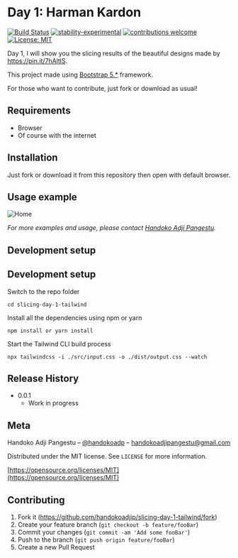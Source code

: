 # Day 1: Harman Kardon

[![Build Status](https://travis-ci.org/dwyl/esta.svg?branch=master)](https://github.com/handokoadjip/slicing-day-1-tailwind)
[![stability-experimental](https://img.shields.io/badge/stability-experimental-orange.svg)](https://github.com/handokoadjip/slicing-day-1-tailwind)
[![contributions welcome](https://img.shields.io/badge/contributions-welcome-brightgreen.svg?style=flat)](https://github.com/handokoadjip/slicing-day-1-tailwind/fork)
[![License: MIT](https://img.shields.io/badge/License-MIT-yellow.svg)](https://opensource.org/licenses/MIT)

Day 1, I will show you the slicing results of the beautiful designs made by https://pin.it/7hAltlS.

This project made using [Bootstrap 5.\*](https://getbootstrap.com/docs/5.1/getting-started/introduction/) framework.

For those who want to contribute, just fork or download as usual!

## Requirements

- Browser
- Of course with the internet

## Installation

Just fork or download it from this repository then open with default browser.

## Usage example

![Home](https://bebaskripsi.000webhostapp.com/slicing-day-1/home.png)

_For more examples and usage, please contact [Handoko Adji Pangestu](https://www.instagram.com/handokoadp/)._

## Development setup

## Development setup

Switch to the repo folder

    cd slicing-day-1-tailwind

Install all the dependencies using npm or yarn

    npm install or yarn install

Start the Tailwind CLI build process

    npx tailwindcss -i ./src/input.css -o ./dist/output.css --watch

## Release History

- 0.0.1
  - Work in progress

## Meta

Handoko Adji Pangestu – [@handokoadp](https://www.instagram.com/handokoadp/) – handokoadjipangestu@gmail.com

Distributed under the MIT license. See `LICENSE` for more information.

[https://opensource.org/licenses/MIT](https://opensource.org/licenses/MIT)

## Contributing

1. Fork it (<https://github.com/handokoadjip/slicing-day-1-tailwind/fork>)
2. Create your feature branch (`git checkout -b feature/fooBar`)
3. Commit your changes (`git commit -am 'Add some fooBar'`)
4. Push to the branch (`git push origin feature/fooBar`)
5. Create a new Pull Request

